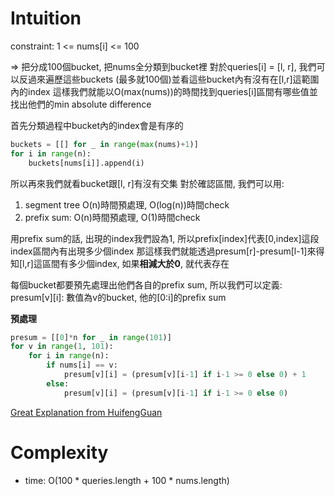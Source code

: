 # Intuition

constraint: 1 <= nums[i] <= 100

=> 把分成100個bucket, 把nums全分類到bucket裡
對於queries[i] = [l, r], 我們可以反過來遍歷這些buckets (最多就100個)並看這些bucket內有沒有在[l,r]這範圍內的index
這樣我們就能以O(max(nums))的時間找到queries[i]區間有哪些值並找出他們的min absolute difference

首先分類過程中bucket內的index會是有序的
```py
buckets = [[] for _ in range(max(nums)+1)]
for i in range(n):
    buckets[nums[i]].append(i)
```

所以再來我們就看bucket跟[l, r]有沒有交集
對於確認區間, 我們可以用:
1. segment tree O(n)時間預處理, O(log(n))時間check
2. prefix sum: O(n)時間預處理, O(1)時間check

用prefix sum的話, 出現的index我們設為1, 所以prefix[index]代表[0,index]這段index區間內有出現多少個index
那這樣我們就能透過presum[r]-presum[l-1]來得知[l,r]這區間有多少個index, 如果**相減大於0**, 就代表存在

每個bucket都要預先處理出他們各自的prefix sum, 所以我們可以定義:
presum[v][i]: 數值為v的bucket, 他的[0:i]的prefix sum

**預處理**
```py
presum = [[0]*n for _ in range(101)]
for v in range(1, 101):
    for i in range(n):
        if nums[i] == v:
            presum[v][i] = (presum[v][i-1] if i-1 >= 0 else 0) + 1
        else:
            presum[v][i] = (presum[v][i-1] if i-1 >= 0 else 0)
```

[Great Explanation from HuifengGuan](https://www.youtube.com/watch?v=UAfiZCuTNAA&ab_channel=HuifengGuan)

# Complexity

- time: O(100 * queries.length + 100 * nums.length)